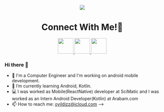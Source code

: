 <p align="center">
  <img src="https://capsule-render.vercel.app/api?type=waving&color=gradient&text=Hello!&height=100&section=header"/>
</p>

<h1 align="center">
  Connect With Me!💬
</h1>

<p align="center">

<a href="https://www.linkedin.com/in/özge-yıldızz/">
  <img height="50" src="https://user-images.githubusercontent.com/46517096/166973395-19676cd8-f8ec-4abf-83ff-da8243505b82.png"/>
</a>
<a href="https://medium.com/@oyildizz">
  <img height="50" src="https://user-images.githubusercontent.com/46517096/166973962-d05d145a-b6a0-4643-bd3d-5ac845679367.png"/>
</a>
<a href="https://www.instagram.com/ozgexyildiz/">
 <img height="50" src="https://user-images.githubusercontent.com/46517096/166974368-9798f39f-1f46-499c-b14e-81f0a3f83a06.png"/>
</a>
</p>

### Hi there 👋
- 🔭 I'm a Computer Engineer and I'm working on android mobile development.
- 🌱 I’m currently learning Android, Kotlin.
- 💻 I was worked as Mobile(ReactNative) developer at SciMatic and I was worked as an Intern Android Developer(Kotlin) at Arabam.com
- 📫 How to reach me: oyildizz@icloud.com
-->
